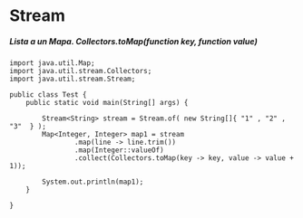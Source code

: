 # Stream
##### Lista a un Mapa. Collectors.toMap(function key, function value)
```
import java.util.Map;
import java.util.stream.Collectors;
import java.util.stream.Stream;

public class Test {
    public static void main(String[] args) {

        Stream<String> stream = Stream.of( new String[]{ "1" , "2" , "3"  } );
        Map<Integer, Integer> map1 = stream
                .map(line -> line.trim())
                .map(Integer::valueOf)
                .collect(Collectors.toMap(key -> key, value -> value + 1));

        System.out.println(map1);
    }

}
```

